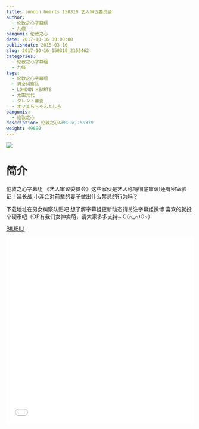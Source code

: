 ```yaml
---
title: london hearts 150310 艺人审议委员会
author: 
  - 伦敦之心字幕组
  - 九條
bangumi: 伦敦之心
date: 2017-10-16 00:00:00
publishdate: 2015-03-10
slug: 2017-10-16_150310_2152462
categories: 
  - 伦敦之心字幕组
  - 九條
tags: 
  - 伦敦之心字幕组
  - 男女纠察队
  - LONDON HEARTS
  - 太田光代
  - タレント審査
  - オマエらちゃんとしろ
bangumis: 
  - 伦敦之心
description: 伦敦之心&#8226;150310
weight: 49690
---
```


![](https://i.imgur.com/qkPbPez.jpg)

# 简介  
伦敦之心字幕组 《艺人审议委员会》这些家伙是艺人称吗彻底审议!还有密室验证！延长战 小淳会对前辈的妻子做出什么禁忌的行为吗？
下载地址在男女纠察队贴吧 想了解字幕组更新动态请关注字幕组微博 喜欢的就投个硬币吧（OP有我们女神卖萌，请大家多多支持~ O(∩_∩)O~）

  [BILIBILI](https://www.bilibili.com/video/av2152462/)


  <iframe src="//www.bilibili.com/html/html5player.html?cid=3345843&aid=2152462" width="100%" height="500" frameborder="0" allowfullscreen="allowfullscreen"></iframe>

